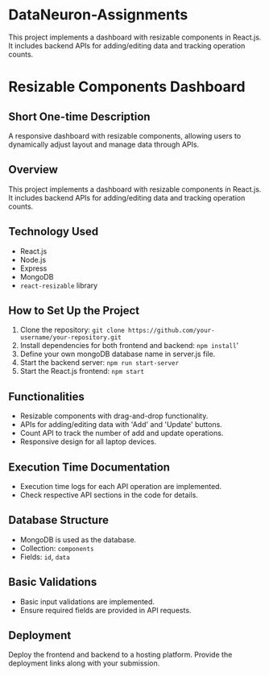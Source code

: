 # DataNeuron-Assignments
This project implements a dashboard with resizable components in React.js. It includes backend APIs for adding/editing data and tracking operation counts.

# Resizable Components Dashboard

## Short One-time Description
A responsive dashboard with resizable components, allowing users to dynamically adjust layout and manage data through APIs.


## Overview
This project implements a dashboard with resizable components in React.js. It includes backend APIs for adding/editing data and tracking operation counts.

## Technology Used
- React.js
- Node.js
- Express
- MongoDB
- `react-resizable` library

## How to Set Up the Project
1. Clone the repository: `git clone https://github.com/your-username/your-repository.git`
2. Install dependencies for both frontend and backend: `npm install`'
3. Define your own mongoDB database name in server.js file.
4. Start the backend server: `npm run start-server`
5. Start the React.js frontend: `npm start`

## Functionalities
- Resizable components with drag-and-drop functionality.
- APIs for adding/editing data with 'Add' and 'Update' buttons.
- Count API to track the number of add and update operations.
- Responsive design for all laptop devices.

## Execution Time Documentation
- Execution time logs for each API operation are implemented.
- Check respective API sections in the code for details.

## Database Structure
- MongoDB is used as the database.
- Collection: `components`
- Fields: `id`, `data`

## Basic Validations
- Basic input validations are implemented.
- Ensure required fields are provided in API requests.

## Deployment
Deploy the frontend and backend to a hosting platform. Provide the deployment links along with your submission.


